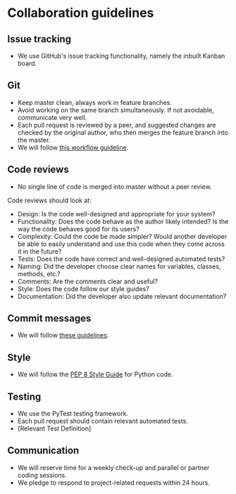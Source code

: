 # Collaboration guidelines

## Issue tracking
* We use GitHub's issue tracking functionality, namely the inbuilt Kanban board.

## Git
* Keep master clean, always work in feature branches.
* Avoid working on the same branch simultaneously. If not avoidable, communicate very well. 
* Each pull request is reviewed by a peer, and suggested changes are checked by the original author, who then merges 
the feature branch into the master.
* We will follow [this workflow guideline](https://sandofsky.com/workflow/git-workflow/).

## Code reviews
* No single line of code is merged into master without a peer review.

Code reviews should look at:

* Design: Is the code well-designed and appropriate for your system?
* Functionality: Does the code behave as the author likely intended? Is the way the code behaves good for its users?
* Complexity: Could the code be made simpler? Would another developer be able to easily understand and use this code when they come across it in the future?
* Tests: Does the code have correct and well-designed automated tests?
* Naming: Did the developer choose clear names for variables, classes, methods, etc.?
* Comments: Are the comments clear and useful?
* Style: Does the code follow our style guides?
* Documentation: Did the developer also update relevant documentation?

## Commit messages
* We will follow [these guidelines](https://chris.beams.io/posts/git-commit/).

## Style
* We will follow the [PEP 8 Style Guide](https://www.python.org/dev/peps/pep-0008/) for Python code.

## Testing
* We use the PyTest testing framework.
* Each pull request should contain relevant automated tests.
* [Relevant Test Definition]

## Communication
* We will reserve time for a weekly check-up and parallel or partner coding sessions.
* We pledge to respond to project-related requests within 24 hours.